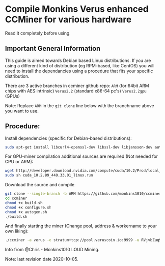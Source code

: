 # Compile Monkins Verus enhanced CCMiner for various hardware

Read it completely before using.

## Important General Information

This guide is aimed towards Debian based Linux distributions. If you are using a different kind of distribution
(eg RPM-based, like CentOS) you will need to install the dependancies using a procedure that fits your
specific distribution.

There are 3 active branches in ccminer github repo:
  `ARM`             (for 64bit ARM chips with AES intrinsic)
  `Verus2.2`        (standard x86-64 pc's)
  `Verus2.2gpu`     (GPUs)

Note: Replace `ARM` in the `git clone` line below with the branchname above you want to use.

## Procedure:

Install dependencies (specific for Debian-based distributions):
```bash
sudo apt-get install libcurl4-openssl-dev libssl-dev libjansson-dev automake autotools-dev build-essential
```
For GPU-miner compilation additional sources are required (Not needed for CPU or ARM):
```bash
wget http://developer.download.nvidia.com/compute/cuda/10.2/Prod/local_installers/cuda_10.2.89_440.33.01_linux.run
sudo sh cuda_10.2.89_440.33.01_linux.run
```
Download the source and compile:
```bash
git clone --single-branch -b ARM https://github.com/monkins1010/ccminer.git
cd ccminer
chmod +x build.sh
chmod +x configure.sh
chmod +x autogen.sh
./build.sh
```
And finally starting the miner (Change pool, address & workername to your own liking):
```bash
./ccminer -a verus -o stratum+tcp://pool.veruscoin.io:9999 -u RVjvbZuqSGLGDm1B9BFkbHWySPKEx4tfjQ.donator -p x
```

Info from @Chris - Monkins1010 LOUD Mining.

Note: last revision date 2020-10-05.
